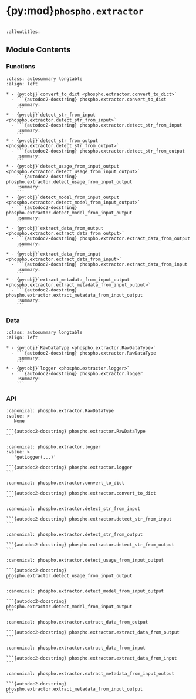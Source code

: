 # {py:mod}`phospho.extractor`

```{py:module} phospho.extractor
```

```{autodoc2-docstring} phospho.extractor
:allowtitles:
```

## Module Contents

### Functions

````{list-table}
:class: autosummary longtable
:align: left

* - {py:obj}`convert_to_dict <phospho.extractor.convert_to_dict>`
  - ```{autodoc2-docstring} phospho.extractor.convert_to_dict
    :summary:
    ```
* - {py:obj}`detect_str_from_input <phospho.extractor.detect_str_from_input>`
  - ```{autodoc2-docstring} phospho.extractor.detect_str_from_input
    :summary:
    ```
* - {py:obj}`detect_str_from_output <phospho.extractor.detect_str_from_output>`
  - ```{autodoc2-docstring} phospho.extractor.detect_str_from_output
    :summary:
    ```
* - {py:obj}`detect_usage_from_input_output <phospho.extractor.detect_usage_from_input_output>`
  - ```{autodoc2-docstring} phospho.extractor.detect_usage_from_input_output
    :summary:
    ```
* - {py:obj}`detect_model_from_input_output <phospho.extractor.detect_model_from_input_output>`
  - ```{autodoc2-docstring} phospho.extractor.detect_model_from_input_output
    :summary:
    ```
* - {py:obj}`extract_data_from_output <phospho.extractor.extract_data_from_output>`
  - ```{autodoc2-docstring} phospho.extractor.extract_data_from_output
    :summary:
    ```
* - {py:obj}`extract_data_from_input <phospho.extractor.extract_data_from_input>`
  - ```{autodoc2-docstring} phospho.extractor.extract_data_from_input
    :summary:
    ```
* - {py:obj}`extract_metadata_from_input_output <phospho.extractor.extract_metadata_from_input_output>`
  - ```{autodoc2-docstring} phospho.extractor.extract_metadata_from_input_output
    :summary:
    ```
````

### Data

````{list-table}
:class: autosummary longtable
:align: left

* - {py:obj}`RawDataType <phospho.extractor.RawDataType>`
  - ```{autodoc2-docstring} phospho.extractor.RawDataType
    :summary:
    ```
* - {py:obj}`logger <phospho.extractor.logger>`
  - ```{autodoc2-docstring} phospho.extractor.logger
    :summary:
    ```
````

### API

````{py:data} RawDataType
:canonical: phospho.extractor.RawDataType
:value: >
   None

```{autodoc2-docstring} phospho.extractor.RawDataType
```

````

````{py:data} logger
:canonical: phospho.extractor.logger
:value: >
   'getLogger(...)'

```{autodoc2-docstring} phospho.extractor.logger
```

````

````{py:function} convert_to_dict(x: typing.Any) -> typing.Dict[str, object]
:canonical: phospho.extractor.convert_to_dict

```{autodoc2-docstring} phospho.extractor.convert_to_dict
```
````

````{py:function} detect_str_from_input(input: phospho.extractor.RawDataType) -> str
:canonical: phospho.extractor.detect_str_from_input

```{autodoc2-docstring} phospho.extractor.detect_str_from_input
```
````

````{py:function} detect_str_from_output(output: phospho.extractor.RawDataType) -> str
:canonical: phospho.extractor.detect_str_from_output

```{autodoc2-docstring} phospho.extractor.detect_str_from_output
```
````

````{py:function} detect_usage_from_input_output(input: typing.Any, output: typing.Any) -> typing.Optional[typing.Dict[str, float]]
:canonical: phospho.extractor.detect_usage_from_input_output

```{autodoc2-docstring} phospho.extractor.detect_usage_from_input_output
```
````

````{py:function} detect_model_from_input_output(input: typing.Any, output: typing.Any) -> typing.Optional[str]
:canonical: phospho.extractor.detect_model_from_input_output

```{autodoc2-docstring} phospho.extractor.detect_model_from_input_output
```
````

````{py:function} extract_data_from_output(output: typing.Optional[typing.Union[phospho.extractor.RawDataType, str]] = None, raw_output: typing.Optional[phospho.extractor.RawDataType] = None, output_to_str_function: typing.Optional[typing.Callable[[typing.Any], str]] = None) -> typing.Tuple[typing.Optional[str], typing.Optional[typing.Union[typing.Dict[str, object], str]]]
:canonical: phospho.extractor.extract_data_from_output

```{autodoc2-docstring} phospho.extractor.extract_data_from_output
```
````

````{py:function} extract_data_from_input(input: typing.Union[phospho.extractor.RawDataType, str], raw_input: typing.Optional[phospho.extractor.RawDataType] = None, input_to_str_function: typing.Optional[typing.Callable[[typing.Any], str]] = None) -> typing.Tuple[str, typing.Optional[typing.Union[typing.Dict[str, object], str]]]
:canonical: phospho.extractor.extract_data_from_input

```{autodoc2-docstring} phospho.extractor.extract_data_from_input
```
````

````{py:function} extract_metadata_from_input_output(input: typing.Union[phospho.extractor.RawDataType, str], output: typing.Optional[typing.Union[phospho.extractor.RawDataType, str]] = None, input_output_to_usage_function: typing.Optional[typing.Callable[[typing.Any, typing.Any], typing.Dict[str, float]]] = None) -> typing.Dict[str, object]
:canonical: phospho.extractor.extract_metadata_from_input_output

```{autodoc2-docstring} phospho.extractor.extract_metadata_from_input_output
```
````
